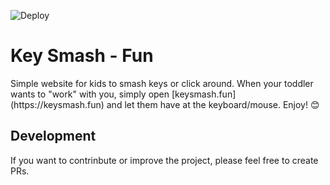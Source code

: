 ![Deploy](https://github.com/tigerjz32/keysmashfun/actions/workflows/deploy.yml/badge.svg)

<h1>Key Smash - Fun</h1>
Simple website for kids to smash keys or click around.  When your toddler wants to "work" with you, simply open [keysmash.fun](https://keysmash.fun) and let them have at the keyboard/mouse. Enjoy! 😊

<br />

<h2>Development</h2>
If you want to contrinbute or improve the project, please feel free to create PRs.
